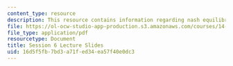 ```yaml
---
content_type: resource
description: This resource contains information regarding nash equilibrium.
file: https://ol-ocw-studio-app-production.s3.amazonaws.com/courses/14-12-economic-applications-of-game-theory-fall-2012/16d5f5fb7bd3a71fed34ea57f40e0dc3_MIT14_12F12_slides6.pdf
file_type: application/pdf
resourcetype: Document
title: Session 6 Lecture Slides
uid: 16d5f5fb-7bd3-a71f-ed34-ea57f40e0dc3
---
```

